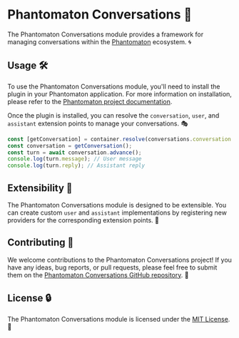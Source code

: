 # Phantomaton Conversations 💬

The Phantomaton Conversations module provides a framework for managing conversations within the [Phantomaton](https://github.com/phantomaton-ai/phantomaton#readme) ecosystem. 🌀

## Usage 🛠️

To use the Phantomaton Conversations module, you'll need to install the plugin in your Phantomaton application. For more information on installation, please refer to the [Phantomaton project documentation](https://github.com/phantomaton-ai/phantomaton#readme).

Once the plugin is installed, you can resolve the `conversation`, `user`, and `assistant` extension points to manage your conversations. 🎭

```javascript
const [getConversation] = container.resolve(conversations.conversation.resolve);
const conversation = getConversation();
const turn = await conversation.advance();
console.log(turn.message); // User message
console.log(turn.reply); // Assistant reply
```

## Extensibility 🔧

The Phantomaton Conversations module is designed to be extensible. You can create custom `user` and `assistant` implementations by registering new providers for the corresponding extension points. 🤖

## Contributing 🦄

We welcome contributions to the Phantomaton Conversations project! If you have any ideas, bug reports, or pull requests, please feel free to submit them on the [Phantomaton Conversations GitHub repository](https://github.com/phantomaton-ai/phantomaton-conversations). 🌟

## License 🔒

The Phantomaton Conversations module is licensed under the [MIT License](LICENSE). 🔮
